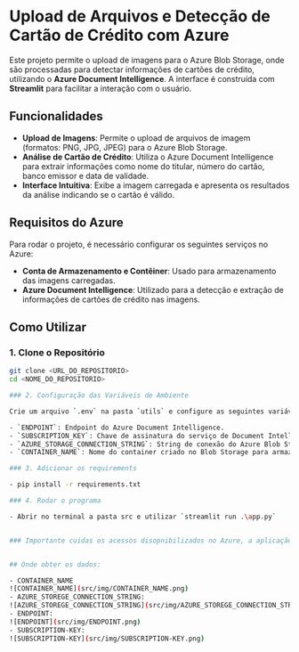 # Upload de Arquivos e Detecção de Cartão de Crédito com Azure

Este projeto permite o upload de imagens para o Azure Blob Storage, onde são processadas para detectar informações de cartões de crédito, utilizando o **Azure Document Intelligence**. A interface é construída com **Streamlit** para facilitar a interação com o usuário.

## Funcionalidades

- **Upload de Imagens**: Permite o upload de arquivos de imagem (formatos: PNG, JPG, JPEG) para o Azure Blob Storage.
- **Análise de Cartão de Crédito**: Utiliza o Azure Document Intelligence para extrair informações como nome do titular, número do cartão, banco emissor e data de validade.
- **Interface Intuitiva**: Exibe a imagem carregada e apresenta os resultados da análise indicando se o cartão é válido.

## Requisitos do Azure

Para rodar o projeto, é necessário configurar os seguintes serviços no Azure:

- **Conta de Armazenamento e Contêiner**: Usado para armazenamento das imagens carregadas.
- **Azure Document Intelligence**: Utilizado para a detecção e extração de informações de cartões de crédito nas imagens.



## Como Utilizar

### 1. Clone o Repositório

```bash
git clone <URL_DO_REPOSITORIO>
cd <NOME_DO_REPOSITORIO>

### 2. Configuração das Variáveis de Ambiente

Crie um arquivo `.env` na pasta `utils` e configure as seguintes variáveis:

- `ENDPOINT`: Endpoint do Azure Document Intelligence.
- `SUBSCRIPTION_KEY`: Chave de assinatura do serviço de Document Intelligence.
- `AZURE_STORAGE_CONNECTION_STRING`: String de conexão do Azure Blob Storage.
- `CONTAINER_NAME`: Nome do container criado no Blob Storage para armazenar as imagens.

### 3. Adicionar os requirements

- pip install -r requirements.txt

### 4. Rodar o programa

- Abrir no terminal a pasta src e utilizar `streamlit run .\app.py`


### Importante cuidas os acessos disopnibilizados no Azure, a aplicação deve possuir acesso para poder adicionar as imagens, ler e utilizar o Document Intelligence


## Onde obter os dados:

- CONTAINER_NAME
![CONTAINER_NAME](src/img/CONTAINER_NAME.png)
- AZURE_STOREGE_CONNECTION_STRING: 
![AZURE_STOREGE_CONNECTION_STRING](src/img/AZURE_STOREGE_CONNECTION_STRING.png.png)
- ENDPOINT: 
![ENDPOINT](src/img/ENDPOINT.png)
- SUBSCRIPTION-KEY: 
![SUBSCRIPTION-KEY](src/img/SUBSCRIPTION-KEY.png)

